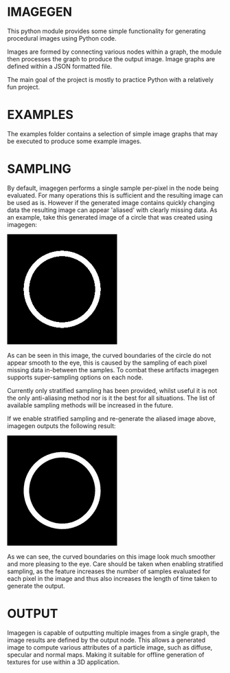 IMAGEGEN
========
This python module provides some simple functionality for generating procedural images using Python code.

Images are formed by connecting various nodes within a graph, the module then processes the graph to produce
the output image. Image graphs are defined within a JSON formatted file.

The main goal of the project is mostly to practice Python with a relatively fun project.

EXAMPLES
========
The examples folder contains a selection of simple image graphs that may be executed to produce some example
images.

SAMPLING
========
By default, imagegen performs a single sample per-pixel in the node being evaluated. For many operations this
is sufficient and the resulting image can be used as is. However if the generated image contains quickly
changing data the resulting image can appear 'aliased' with clearly missing data. As an example, take this
generated image of a circle that was created using imagegen:

![Aliased Circle](/images/aliased_circle.png)

As can be seen in this image, the curved boundaries of the circle do not appear smooth to the eye, this
is caused by the sampling of each pixel missing data in-between the samples. To combat these artifacts
imagegen supports super-sampling options on each node.

Currently only stratified sampling has been provided, whilst useful it is not the only anti-aliasing method
nor is it the best for all situations. The list of available sampling methods will be increased in the
future.

If we enable stratified sampling and re-generate the aliased image above, imagegen outputs the following
result:

![SuperSampled Circle](/images/ss_circle.png)

As we can see, the curved boundaries on this image look much smoother and more pleasing to the eye. Care should
be taken when enabling stratified sampling, as the feature increases the number of samples evaluated
for each pixel in the image and thus also increases the length of time taken to generate the output.

OUTPUT
======
Imagegen is capable of outputting multiple images from a single graph, the image results are defined by the
output node. This allows a generated image to compute various attributes of a particle image, such as diffuse,
specular and normal maps. Making it suitable for offline generation of textures for use within a 3D application.

